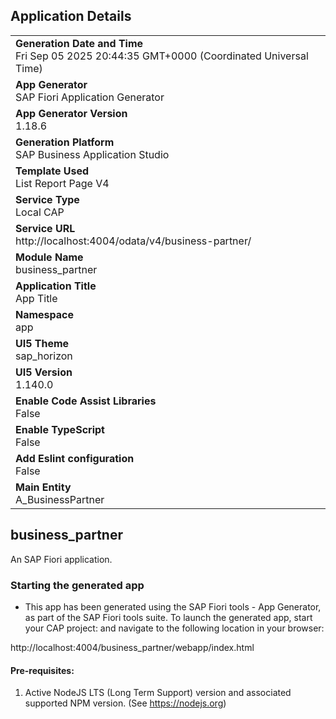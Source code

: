 ## Application Details
|               |
| ------------- |
|**Generation Date and Time**<br>Fri Sep 05 2025 20:44:35 GMT+0000 (Coordinated Universal Time)|
|**App Generator**<br>SAP Fiori Application Generator|
|**App Generator Version**<br>1.18.6|
|**Generation Platform**<br>SAP Business Application Studio|
|**Template Used**<br>List Report Page V4|
|**Service Type**<br>Local CAP|
|**Service URL**<br>http://localhost:4004/odata/v4/business-partner/|
|**Module Name**<br>business_partner|
|**Application Title**<br>App Title|
|**Namespace**<br>app|
|**UI5 Theme**<br>sap_horizon|
|**UI5 Version**<br>1.140.0|
|**Enable Code Assist Libraries**<br>False|
|**Enable TypeScript**<br>False|
|**Add Eslint configuration**<br>False|
|**Main Entity**<br>A_BusinessPartner|

## business_partner

An SAP Fiori application.

### Starting the generated app

-   This app has been generated using the SAP Fiori tools - App Generator, as part of the SAP Fiori tools suite.  To launch the generated app, start your CAP project:  and navigate to the following location in your browser:

http://localhost:4004/business_partner/webapp/index.html

#### Pre-requisites:

1. Active NodeJS LTS (Long Term Support) version and associated supported NPM version.  (See https://nodejs.org)


